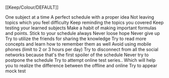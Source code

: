 [[Keep/Colour/DEFAULT]] 

One subject at a time
A perfect schedule with a proper idea
Not leaving topics which you feel difficulty
Keep reminding the topics you covered
Keep testing your learned subjects
Make a habit of making important formulas and points.
Stick to your schedule always
Never loose hope
Never give up
Try to utilize the friends for sharing the knowledge
Try to read more concepts and learn how to remember them as well
Avoid using mobile phones (limit to 2 or 3 hours per day)
Try to disconnect from all the social networks because that's the first spoiler of the schedule
Never try to postpone the schedule
Try to attempt online test series.. Which will help you to realize the difference between the offline and online
Try to appear mock test
